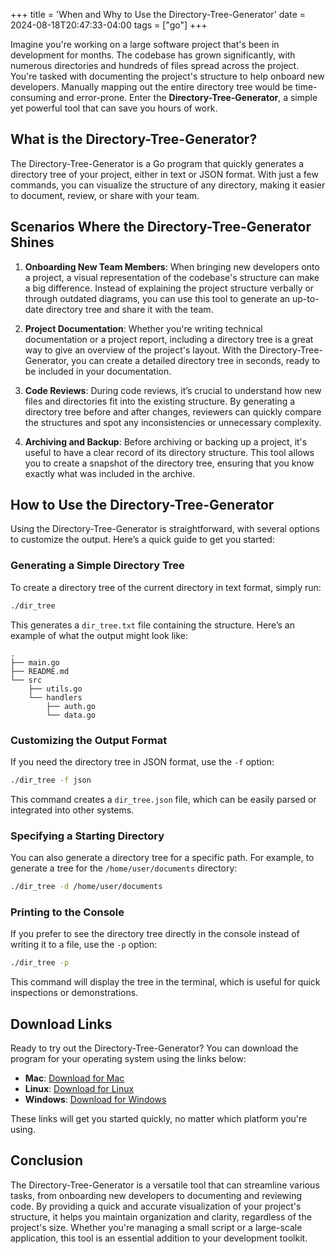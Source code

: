 +++
title = 'When and Why to Use the Directory-Tree-Generator'
date = 2024-08-18T20:47:33-04:00
tags = ["go"]
+++

Imagine you're working on a large software project that's been in development for months. The codebase has grown significantly, with numerous directories and hundreds of files spread across the project. You're tasked with documenting the project's structure to help onboard new developers. Manually mapping out the entire directory tree would be time-consuming and error-prone. Enter the **Directory-Tree-Generator**, a simple yet powerful tool that can save you hours of work.

## What is the Directory-Tree-Generator?

The Directory-Tree-Generator is a Go program that quickly generates a directory tree of your project, either in text or JSON format. With just a few commands, you can visualize the structure of any directory, making it easier to document, review, or share with your team.

## Scenarios Where the Directory-Tree-Generator Shines

1. **Onboarding New Team Members**: When bringing new developers onto a project, a visual representation of the codebase's structure can make a big difference. Instead of explaining the project structure verbally or through outdated diagrams, you can use this tool to generate an up-to-date directory tree and share it with the team.

2. **Project Documentation**: Whether you're writing technical documentation or a project report, including a directory tree is a great way to give an overview of the project's layout. With the Directory-Tree-Generator, you can create a detailed directory tree in seconds, ready to be included in your documentation.

3. **Code Reviews**: During code reviews, it’s crucial to understand how new files and directories fit into the existing structure. By generating a directory tree before and after changes, reviewers can quickly compare the structures and spot any inconsistencies or unnecessary complexity.

4. **Archiving and Backup**: Before archiving or backing up a project, it's useful to have a clear record of its directory structure. This tool allows you to create a snapshot of the directory tree, ensuring that you know exactly what was included in the archive.

## How to Use the Directory-Tree-Generator

Using the Directory-Tree-Generator is straightforward, with several options to customize the output. Here’s a quick guide to get you started:

### Generating a Simple Directory Tree

To create a directory tree of the current directory in text format, simply run:

```bash
./dir_tree
```

This generates a `dir_tree.txt` file containing the structure. Here’s an example of what the output might look like:

```
.
├── main.go
├── README.md
└── src
    ├── utils.go
    └── handlers
        ├── auth.go
        └── data.go
```

### Customizing the Output Format

If you need the directory tree in JSON format, use the `-f` option:

```bash
./dir_tree -f json
```

This command creates a `dir_tree.json` file, which can be easily parsed or integrated into other systems.

### Specifying a Starting Directory

You can also generate a directory tree for a specific path. For example, to generate a tree for the `/home/user/documents` directory:

```bash
./dir_tree -d /home/user/documents
```

### Printing to the Console

If you prefer to see the directory tree directly in the console instead of writing it to a file, use the `-p` option:

```bash
./dir_tree -p
```

This command will display the tree in the terminal, which is useful for quick inspections or demonstrations.

## Download Links

Ready to try out the Directory-Tree-Generator? You can download the program for your operating system using the links below:

- **Mac**: [Download for Mac](https://github.com/hectorsvill/Directory-Tree-Generator/releases/tag/WinDTGv0.1.1)
- **Linux**: [Download for Linux](https://github.com/hectorsvill/Directory-Tree-Generator/releases/tag/WinDTGv0.1.1)
- **Windows**: [Download for Windows](https://github.com/hectorsvill/Directory-Tree-Generator/releases/tag/WinDTGv0.1.1)

These links will get you started quickly, no matter which platform you're using. 

## Conclusion

The Directory-Tree-Generator is a versatile tool that can streamline various tasks, from onboarding new developers to documenting and reviewing code. By providing a quick and accurate visualization of your project's structure, it helps you maintain organization and clarity, regardless of the project's size. Whether you're managing a small script or a large-scale application, this tool is an essential addition to your development toolkit.
